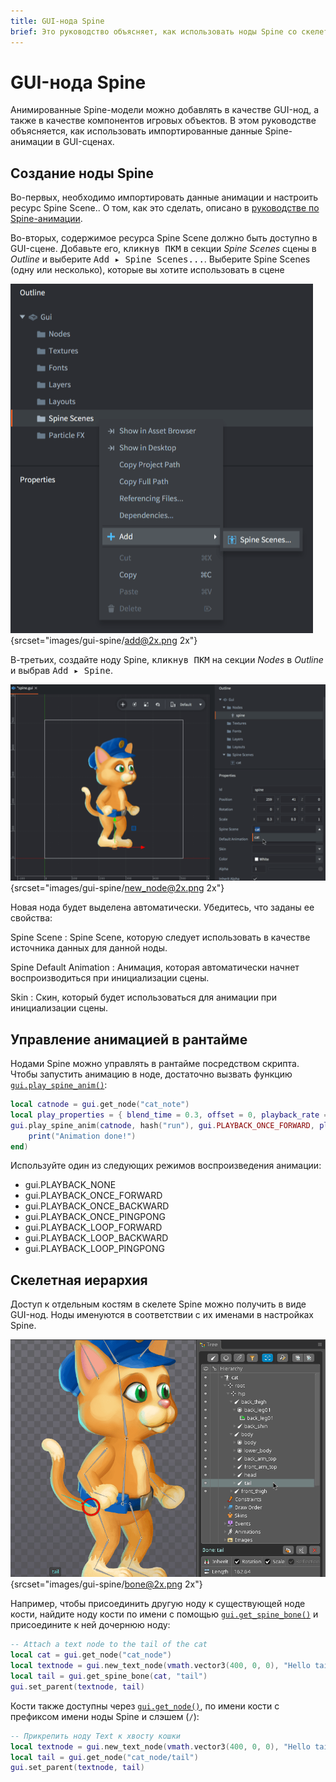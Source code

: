 ```yaml
---
title: GUI-нода Spine
brief: Это руководство объясняет, как использовать ноды Spine со скелетной анимацией в GUI сценах Defold.
---
```


# GUI-нода Spine

Анимированные Spine-модели можно добавлять в качестве GUI-нод, а также в качестве компонентов игровых объектов. В этом руководстве объясняется, как использовать импортированные данные Spine-анимации в GUI-сценах.

## Создание ноды Spine

Во-первых, необходимо импортировать данные анимации и настроить ресурс Spine Scene.. О том, как это сделать, описано в [руководстве по Spine-анимации](/manuals/spine).

Во-вторых, содержимое ресурса Spine Scene должно быть доступно в GUI-сцене. Добавьте его, <kbd>кликнув ПКМ</kbd> в секции *Spine Scenes* сцены в *Outline* и выберите <kbd>Add ▸ Spine Scenes...</kbd>. Выберите Spine Scenes (одну или несколько), которые вы хотите использовать в сцене

![Add Spine Scene](images/gui-spine/add.png){srcset="images/gui-spine/add@2x.png 2x"}

В-третьих, создайте ноду Spine, <kbd>кликнув ПКМ</kbd> на секции *Nodes* в *Outline* и выбрав <kbd>Add ▸ Spine</kbd>.

![New spine node](images/gui-spine/new_node.png){srcset="images/gui-spine/new_node@2x.png 2x"}

Новая нода будет выделена автоматически. Убедитесь, что заданы ее свойства:

Spine Scene
: Spine Scene, которую следует использовать в качестве источника данных для данной ноды.

Spine Default Animation
: Анимация, которая автоматически начнет воспроизводиться при инициализации сцены.

Skin
: Скин, который будет использоваться для анимации при инициализации сцены.

## Управление анимацией в рантайме

Нодами Spine можно управлять в рантайме посредством скрипта. Чтобы запустить анимацию в ноде, достаточно вызвать функцию [`gui.play_spine_anim()`](/ref/gui/#gui.play_spine_anim:node-animation_id-playback-[play_properties]-[complete_function]):

```lua
local catnode = gui.get_node("cat_note")
local play_properties = { blend_time = 0.3, offset = 0, playback_rate = 1 }
gui.play_spine_anim(catnode, hash("run"), gui.PLAYBACK_ONCE_FORWARD, play_properties, function(self, node)
    print("Animation done!")
end)
```

Используйте один из следующих режимов воспроизведения анимации:

* gui.PLAYBACK_NONE
* gui.PLAYBACK_ONCE_FORWARD
* gui.PLAYBACK_ONCE_BACKWARD
* gui.PLAYBACK_ONCE_PINGPONG
* gui.PLAYBACK_LOOP_FORWARD
* gui.PLAYBACK_LOOP_BACKWARD
* gui.PLAYBACK_LOOP_PINGPONG

## Скелетная иерархия

Доступ к отдельным костям в скелете Spine можно получить в виде GUI-нод. Ноды именуются в соответствии с их именами в настройках Spine.

![Spine bone names](images/gui-spine/bone.png){srcset="images/gui-spine/bone@2x.png 2x"}

Например, чтобы присоединить другую ноду к существующей ноде кости, найдите ноду кости по имени с помощью [`gui.get_spine_bone()`](/ref/gui#gui.get_spine_bone) и присоедините к ней дочернюю ноду:

```lua
-- Attach a text node to the tail of the cat
local cat = gui.get_node("cat_node")
local textnode = gui.new_text_node(vmath.vector3(400, 0, 0), "Hello tail!")
local tail = gui.get_spine_bone(cat, "tail")
gui.set_parent(textnode, tail)
```

Кости также доступны через [`gui.get_node()`](/ref/gui#gui.get_node), по имени кости с префиксом имени ноды Spine и слэшем (`/`):

```lua
-- Прикрепить ноду Text к хвосту кошки
local textnode = gui.new_text_node(vmath.vector3(400, 0, 0), "Hello tail!")
local tail = gui.get_node("cat_node/tail")
gui.set_parent(textnode, tail)
```
